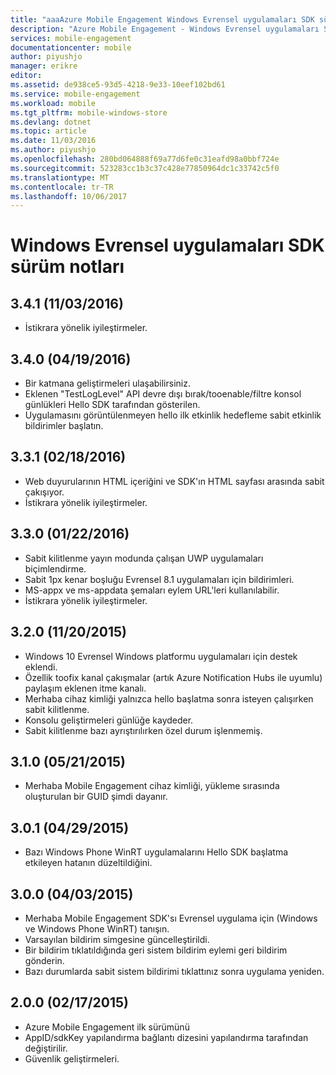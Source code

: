 ```yaml
---
title: "aaaAzure Mobile Engagement Windows Evrensel uygulamaları SDK sürüm notları | Microsoft Docs"
description: "Azure Mobile Engagement - Windows Evrensel uygulamaları SDK sürüm notları"
services: mobile-engagement
documentationcenter: mobile
author: piyushjo
manager: erikre
editor: 
ms.assetid: de938ce5-93d5-4218-9e33-10eef102bd61
ms.service: mobile-engagement
ms.workload: mobile
ms.tgt_pltfrm: mobile-windows-store
ms.devlang: dotnet
ms.topic: article
ms.date: 11/03/2016
ms.author: piyushjo
ms.openlocfilehash: 280bd064888f69a77d6fe0c31eafd98a0bbf724e
ms.sourcegitcommit: 523283cc1b3c37c428e77850964dc1c33742c5f0
ms.translationtype: MT
ms.contentlocale: tr-TR
ms.lasthandoff: 10/06/2017
---
```

# <a name="windows-universal-apps-sdk-release-notes"></a>Windows Evrensel uygulamaları SDK sürüm notları
## <a name="341-11032016"></a>3.4.1 (11/03/2016)

* İstikrara yönelik iyileştirmeler.

## <a name="340-04192016"></a>3.4.0 (04/19/2016)
* Bir katmana geliştirmeleri ulaşabilirsiniz.
* Eklenen "TestLogLevel" API devre dışı bırak/tooenable/filtre konsol günlükleri Hello SDK tarafından gösterilen.
* Uygulamasını görüntülenmeyen hello ilk etkinlik hedefleme sabit etkinlik bildirimler başlatın.

## <a name="331-02182016"></a>3.3.1 (02/18/2016)
* Web duyurularının HTML içeriğini ve SDK'ın HTML sayfası arasında sabit çakışıyor.
* İstikrara yönelik iyileştirmeler.

## <a name="330-01222016"></a>3.3.0 (01/22/2016)
* Sabit kilitlenme yayın modunda çalışan UWP uygulamaları biçimlendirme.
* Sabit 1px kenar boşluğu Evrensel 8.1 uygulamaları için bildirimleri.
* MS-appx ve ms-appdata şemaları eylem URL'leri kullanılabilir.
* İstikrara yönelik iyileştirmeler.

## <a name="320-11202015"></a>3.2.0 (11/20/2015)
* Windows 10 Evrensel Windows platformu uygulamaları için destek eklendi.
* Özellik toofix kanal çakışmalar (artık Azure Notification Hubs ile uyumlu) paylaşım eklenen itme kanalı.
* Merhaba cihaz kimliği yalnızca hello başlatma sonra isteyen çalışırken sabit kilitlenme.
* Konsolu geliştirmeleri günlüğe kaydeder.
* Sabit kilitlenme bazı ayrıştırılırken özel durum işlenmemiş.

## <a name="310-05212015"></a>3.1.0 (05/21/2015)
* Merhaba Mobile Engagement cihaz kimliği, yükleme sırasında oluşturulan bir GUID şimdi dayanır.

## <a name="301-04292015"></a>3.0.1 (04/29/2015)
* Bazı Windows Phone WinRT uygulamalarını Hello SDK başlatma etkileyen hatanın düzeltildiğini.

## <a name="300-04032015"></a>3.0.0 (04/03/2015)
* Merhaba Mobile Engagement SDK'sı Evrensel uygulama için (Windows ve Windows Phone WinRT) tanışın.
* Varsayılan bildirim simgesine güncelleştirildi.
* Bir bildirim tıklatıldığında geri sistem bildirim eylemi geri bildirim gönderin.
* Bazı durumlarda sabit sistem bildirimi tıklattınız sonra uygulama yeniden.

## <a name="200-02172015"></a>2.0.0 (02/17/2015)
* Azure Mobile Engagement ilk sürümünü
* AppID/sdkKey yapılandırma bağlantı dizesini yapılandırma tarafından değiştirilir.
* Güvenlik geliştirmeleri.

